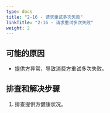 ```yaml
---
type: docs
title: "2-16 - 请求重试多次失败"
linkTitle: "2-16 - 请求重试多次失败"
weight: 2
---
```


## 可能的原因

* 提供方异常，导致消费方重试多次失败。

## 排查和解决步骤
1. 排查提供方健康状况。



<p style="margin-top: 3rem;"> </p>